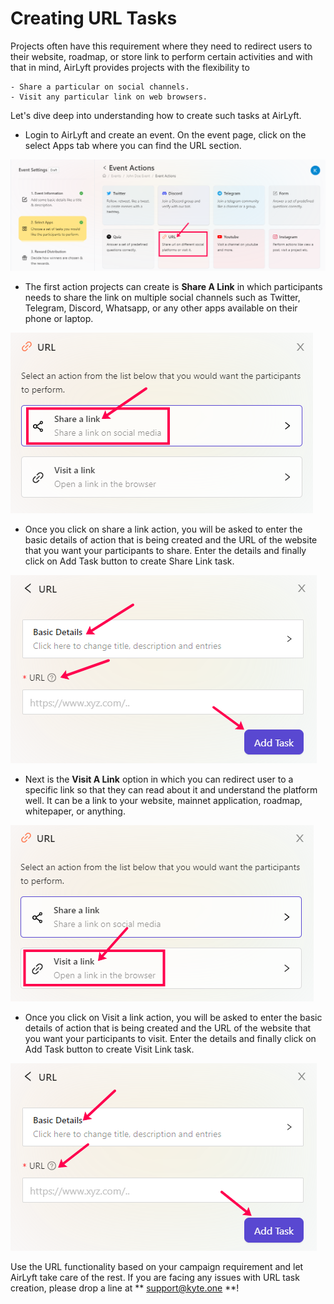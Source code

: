 # Creating URL Tasks

Projects often have this requirement where they need to redirect users to their website, roadmap, or store link to perform certain activities and with that in mind, AirLyft provides projects with the flexibility to 

    - Share a particular on social channels.
    - Visit any particular link on web browsers.

Let's dive deep into understanding how to create such tasks at AirLyft.

- Login to AirLyft and create an event. On the event page, click on the select Apps tab where you can find the URL section.

![](../../images/URLMain.png)

- The first action projects can create is **Share A Link** in which participants needs to share the link on multiple social channels such as Twitter, Telegram, Discord, Whatsapp, or any other apps available on their phone or laptop.

![](../../images/ShareLink.png)

- Once you click on share a link action, you will be asked to enter the basic details of action that is being created and the URL of the website that you want your participants to share. Enter the details and finally click on Add Task button to create Share Link task.

![](../../images/ShareLinkBasics.png)

- Next is the **Visit A Link** option in which you can redirect user to a specific link so that they can read about it and understand the platform well. It can be a link to your website, mainnet application, roadmap, whitepaper, or anything. 

![](../../images/VisitLink.png)

- Once you click on Visit a link action, you will be asked to enter the basic details of action that is being created and the URL of the website that you want your participants to visit. Enter the details and finally click on Add Task button to create Visit Link task.

![](../../images/VisitLinkBasics.png)

Use the URL functionality based on your campaign requirement and let AirLyft take care of the rest. If you are facing any issues with URL task creation, please drop a line at ** support@kyte.one **!